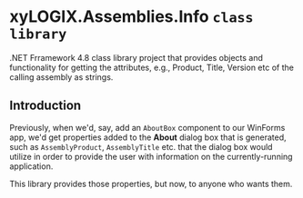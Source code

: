 ﻿# xyLOGIX.Assemblies.Info `class library`

.NET Frramework 4.8 class library project that provides objects and functionality for getting the attributes, e.g., Product, Title, Version etc of the calling assembly as strings.

## Introduction

Previously, when we'd, say, add an `AboutBox` component to our WinForms app, we'd get properties added to the **About** dialog box that is generated, such as `AssemblyProduct`, `AssemblyTitle` etc. that the dialog box would utilize in order to provide the user with information on the currently-running application.

This library provides those properties, but now, to anyone who wants them.